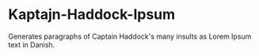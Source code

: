 # Kaptajn-Haddock-Ipsum
Generates paragraphs of Captain Haddock's many insults as Lorem Ipsum text in Danish.